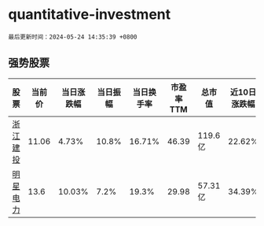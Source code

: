 # quantitative-investment

`最后更新时间：2024-05-24 14:35:39 +0800`

## 强势股票

|股票|当前价|当日涨跌幅|当日振幅|当日换手率|市盈率TTM|总市值|近10日涨跌幅|
|----|----|----|----|----|----|----|----|
|[浙江建投](https://xueqiu.com/S/SZ002761)|11.06|4.73%|10.8%|16.71%|46.39|119.6亿|22.62%|
|[明星电力](https://xueqiu.com/S/SH600101)|13.6|10.03%|7.2%|19.3%|29.98|57.31亿|34.39%|
